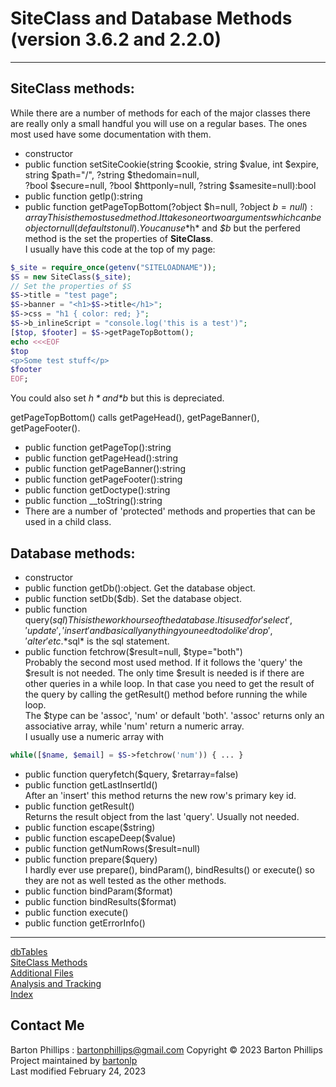# SiteClass and Database Methods (version 3.6.2 and 2.2.0)

---

## SiteClass methods:

While there are a number of methods for each of the major classes there are really only a small handful you will use on a regular bases. 
The ones most used have some documentation with them.

* constructor
* public function setSiteCookie(string $cookie, string $value, int $expire, string $path="/", ?string $thedomain=null,  
?bool $secure=null, ?bool $httponly=null, ?string $samesite=null):bool
* public function getIp():string
* public function getPageTopBottom(?object $h=null, ?object $b=null):array   
This is the most used method. It takes one or two arguments which can be object or null (defaults to null).  
You can use *$h* and *$b* but the perfered method is the set the properties of __SiteClass__.   
I usually have this code at the top of my page:
```php
$_site = require_once(getenv("SITELOADNAME"));
$S = new SiteClass($_site);
// Set the properties of $S
$S->title = "test page";
$S->banner = "<h1>$S->title</h1>";
$S->css = "h1 { color: red; }";
$S->b_inlineScript = "console.log('this is a test')";
[$top, $footer] = $S->getPageTopBottom();
echo <<<EOF
$top
<p>Some test stuff</p>
$footer
EOF;
```
You could also set *$h* and *$b* but this is depreciated.

getPageTopBottom() calls getPageHead(), getPageBanner(), getPageFooter().  

* public function getPageTop():string  
* public function getPageHead():string  
* public function getPageBanner():string  
* public function getPageFooter():string  
* public function getDoctype():string  
* public function \__toString():string  
* There are a number of 'protected' methods and properties that can be used in a child class.

## Database methods:

* constructor
* public function getDb():object. Get the database object.
* public function setDb($db). Set the database object.
* public function query($sql)  
This is the workhourse of the database. It is used for 'select', 'update', 'insert' and basically anything you need to do like 'drop', 'alter' etc.
*$sql* is the sql statement.
* public function fetchrow($result=null, $type="both")  
Probably the second most used method.
If it follows the 'query' the $result is not needed.
The only time $result is needed is if there are other queries in a while loop.
In that case you need to get the result of the query by calling the getResult() method before running the while loop.  
The $type can be 'assoc', 'num' or default 'both'. 'assoc' returns only an associative array, while 'num' return a numeric array.   
I usually use a numeric array with

```php
while([$name, $email] = $S->fetchrow('num')) { ... }
```

* public function queryfetch($query, $retarray=false)
* public function getLastInsertId()  
After an 'insert' this method returns the new row's primary key id.
* public function getResult()  
Returns the result object from the last 'query'. Usually not needed.
* public function escape($string)
* public function escapeDeep($value)
* public function getNumRows($result=null)
* public function prepare($query)  
I hardly ever use prepare(), bindParam(), bindResults() or execute() so they are not as well tested as the other methods.
* public function bindParam($format)
* public function bindResults($format)
* public function execute()
* public function getErrorInfo()

---

[dbTables](dbTables.html)  
[SiteClass Methods](siteclass.html)  
[Additional Files](files.html)  
[Analysis and Tracking](analysis.html)  
[Index](index.html)

## Contact Me

Barton Phillips : <a href="mailto://bartonphillips@gmail.com">bartonphillips@gmail.com</a>
Copyright &copy; 2023 Barton Phillips  
Project maintained by [bartonlp](https://github.com/bartonlp)  
Last modified February 24, 2023
